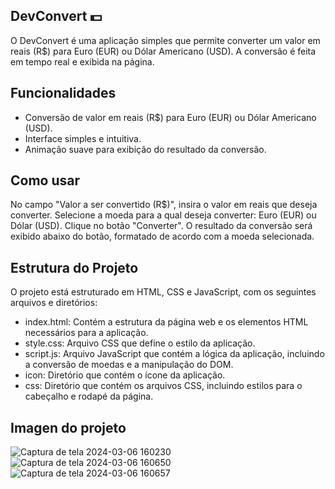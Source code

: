 ## DevConvert 💵
O DevConvert é uma aplicação simples que permite converter um valor em reais (R$) para Euro (EUR) ou Dólar Americano (USD). A conversão é feita em tempo real e exibida na página.

## Funcionalidades
- Conversão de valor em reais (R$) para Euro (EUR) ou Dólar Americano (USD).
- Interface simples e intuitiva.
- Animação suave para exibição do resultado da conversão.

## Como usar
No campo "Valor a ser convertido (R$)", insira o valor em reais que deseja converter.
Selecione a moeda para a qual deseja converter: Euro (EUR) ou Dólar (USD).
Clique no botão "Converter".
O resultado da conversão será exibido abaixo do botão, formatado de acordo com a moeda selecionada.

## Estrutura do Projeto
O projeto está estruturado em HTML, CSS e JavaScript, com os seguintes arquivos e diretórios:

- index.html: Contém a estrutura da página web e os elementos HTML necessários para a aplicação.
- style.css: Arquivo CSS que define o estilo da aplicação.
- script.js: Arquivo JavaScript que contém a lógica da aplicação, incluindo a conversão de moedas e a manipulação do DOM.
- icon: Diretório que contém o ícone da aplicação.
- css: Diretório que contém os arquivos CSS, incluindo estilos para o cabeçalho e rodapé da página.

## Imagen do projeto 
![Captura de tela 2024-03-06 160230](https://github.com/rxodrigues/Conversor-Money/assets/137015987/082a0322-dac7-430a-a0f3-25e6fe1875c8)
![Captura de tela 2024-03-06 160650](https://github.com/rxodrigues/Conversor-Money/assets/137015987/2c6c5c22-e77d-4e43-9831-ece2af730319)
![Captura de tela 2024-03-06 160657](https://github.com/rxodrigues/Conversor-Money/assets/137015987/eaabe9be-9020-4c43-aa71-0d2d3f19aee7)
